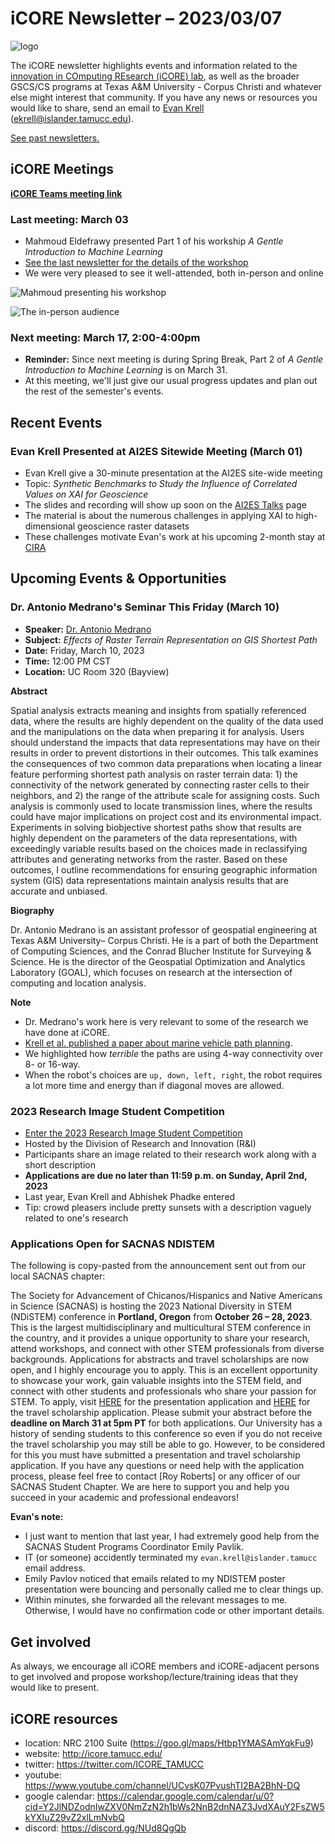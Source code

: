 # iCORE Newsletter – 2023/03/07

![logo](../img/logo_plain_sm.jpg)

The iCORE newsletter highlights events and information related to the [innovation in COmputing REsearch (iCORE) lab](https://icore.tamucc.edu/),
as well as the broader GSCS/CS programs at Texas A&M University - Corpus Christi and whatever else might interest that community.
If you have any news or resources you would like to share, send an email to [Evan Krell](https://scholar.google.com/citations?user=jLuwYGAAAAAJ&hl=en) (ekrell@islander.tamucc.edu).

[See past newsletters.](https://github.com/ekrell/icore_website/tree/main/news)

## iCORE Meetings

**[iCORE Teams meeting link](https://teams.microsoft.com/l/meetup-join/19%3Ameeting_MDdlZDBiMTgtYzVjNS00YjhhLWE5OTctY2Y5YzMyYTljNzU5%40thread.v2/0?context=%7B%22Tid%22%3A%2234cbfaf1-67a6-4781-a9ca-514eb2550b66%22%2C%22Oid%22%3A%22994c008b-0707-4f3c-8ac0-73b65e733430%22%2C%22MessageId%22%3A%220%22%7D)**

### Last meeting: March 03

- Mahmoud Eldefrawy presented Part 1 of his workship _A Gentle Introduction to Machine Learning_
- [See the last newsletter for the details of the workshop](https://github.com/ekrell/icore_website/blob/main/news/icore_news_20230227.md)
- We were very pleased to see it well-attended, both in-person and online

![Mahmoud presenting his workshop](../img/workshop_introml_1.jpeg)

![The in-person audience](../img/workshop_introml_2.jpeg)

### Next meeting: March 17, 2:00-4:00pm

- **Reminder:** Since next meeting is during Spring Break, Part 2 of _A Gentle Introduction to Machine Learning_ is on March 31.
- At this meeting, we'll just give our usual progress updates and plan out the rest of the semester's events.

## Recent Events

### Evan Krell Presented at AI2ES Sitewide Meeting (March 01)

- Evan Krell give a 30-minute presentation at the AI2ES site-wide meeting
- Topic: _Synthetic Benchmarks to Study the Influence of Correlated Values on XAI for Geoscience_
- The slides and recording will show up soon on the [AI2ES Talks](https://www.ai2es.org/publications/ai2es-talks/) page
- The material is about the numerous challenges in applying XAI to high-dimensional geoscience raster datasets
- These challenges motivate Evan's work at his upcoming 2-month stay at [CIRA](https://www.cira.colostate.edu/)

## Upcoming Events & Opportunities

### Dr. Antonio Medrano's Seminar This Friday (March 10)

- **Speaker:** [Dr. Antonio Medrano](https://antoniomedrano.github.io)
- **Subject:** _Effects of Raster Terrain Representation on GIS Shortest Path_
- **Date:** Friday, March 10, 2023
- **Time:** 12:00 PM CST
- **Location:** UC Room 320 (Bayview)  

**Abstract**

Spatial analysis extracts meaning and insights from spatially referenced data, where the results are highly dependent on the quality of the data used and the manipulations on the data when preparing it for analysis. Users should understand the impacts that data representations may have on their results in order to prevent distortions in their outcomes. This talk examines the consequences of two common data preparations when locating a linear feature performing shortest path analysis on raster terrain data: 1) the connectivity of the network generated by connecting raster cells to their neighbors, and 2) the range of the attribute scale for assigning costs. Such analysis is commonly used to locate transmission lines, where the results could have major implications on project cost and its environmental impact. Experiments in solving biobjective shortest paths show that results are highly dependent on the parameters of the data representations, with exceedingly variable results based on the choices made in reclassifying attributes and generating networks from the raster. Based on these outcomes, I outline recommendations for ensuring geographic information system (GIS) data representations maintain analysis results that are accurate and unbiased.

**Biography**

Dr. Antonio Medrano is an assistant professor of geospatial engineering at Texas A&M University– Corpus Christi. He is a part of both the Department of Computing Sciences, and the Conrad Blucher Institute for Surveying & Science. He is the director of the Geospatial Optimization and Analytics Laboratory (GOAL), which focuses on research at the intersection of computing and location analysis.

**Note**

- Dr. Medrano's work here is very relevant to some of the research we have done at iCORE. 
- [Krell et al. published a paper about marine vehicle path planning](https://www.sciencedirect.com/science/article/abs/pii/S0141118722000748).
- We highlighted how _terrible_ the paths are using 4-way connectivity over 8- or 16-way. 
- When the robot's choices are `up, down, left, right`, the robot requires a lot more time and energy than if diagonal moves are allowed.

### 2023 Research Image Student Competition

- [Enter the 2023 Research Image Student Competition](https://www.tamucc.edu/research/ri-week/risc.php)
- Hosted by the Division of Research and Innovation (R&I)
- Participants share an image related to their research work along with a short description
- **Applications are due no later than 11:59 p.m. on Sunday, April 2nd, 2023**
- Last year, Evan Krell and Abhishek Phadke entered
- Tip: crowd pleasers include pretty sunsets with a description vaguely related to one's research

### Applications Open for SACNAS NDISTEM

The following is copy-pasted from the announcement sent out from our local SACNAS chapter:

The Society for Advancement of Chicanos/Hispanics and Native Americans in Science (SACNAS) is hosting the 2023 National Diversity in STEM (NDiSTEM) conference in **Portland, Oregon** from **October 26 – 28, 2023**. This is the largest multidisciplinary and multicultural STEM conference in the country, and it provides a unique opportunity to share your research, attend workshops, and connect with other STEM professionals from diverse backgrounds.
Applications for abstracts and travel scholarships are now open, and I highly encourage you to apply. This is an excellent opportunity to showcase your work, gain valuable insights into the STEM field, and connect with other students and professionals who share your passion for STEM.
To apply, visit [HERE](https://www.sacnas.org/conference/research-presentations) for the presentation application and [HERE](https://www.sacnas.org/conference/travel-scholarships) for the travel scholarship application. Please submit your abstract before the **deadline on March 31 at 5pm PT** for both applications. Our University has a history of sending students to this conference so even if you do not receive the travel scholarship you may still be able to go. However, to be considered for this you must have submitted a presentation and travel scholarship application.
If you have any questions or need help with the application process, please feel free to contact [Roy Roberts] or any officer of our SACNAS Student Chapter. We are here to support you and help you succeed in your academic and professional endeavors!

**Evan's note:** 

- I just want to mention that last year, I had extremely good help from the SACNAS Student Programs Coordinator Emily Pavlik. 
- IT (or someone) accidently terminated my `evan.krell@islander.tamucc` email address.
- Emily Pavlov noticed that emails related to my NDISTEM poster presentation were bouncing and personally called me to clear things up.
- Within minutes, she forwarded all the relevant messages to me. Otherwise, I would have no confirmation code or other important details.


## Get involved

As always, we encourage all iCORE members and iCORE-adjacent persons to get involved and propose workshop/lecture/training ideas that they would like to present.

## iCORE resources

- location: NRC 2100 Suite (https://goo.gl/maps/Htbp1YMASAmYqkFu9)
- website: http://icore.tamucc.edu/
- twitter: https://twitter.com/ICORE_TAMUCC
- youtube: https://www.youtube.com/channel/UCvsK07PvushTI2BA2BhN-DQ
- google calendar: https://calendar.google.com/calendar/u/0?cid=Y2JlNDZodnIwZXV0NmZzN2h1bWs2NnB2dnNAZ3JvdXAuY2FsZW5kYXIuZ29vZ2xlLmNvbQ
- discord: https://discord.gg/NUd8QgQb
